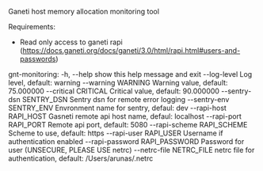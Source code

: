 Ganeti host memory allocation monitoring tool

Requirements:
 - Read only access to ganeti rapi (https://docs.ganeti.org/docs/ganeti/3.0/html/rapi.html#users-and-passwords)


gnt-monitoring:
  -h, --help                        show this help message and exit
  --log-level                       Log level, default: warning
  --warning WARNING                 Warning value, default: 75.000000
  --critical CRITICAL               Critical value, default: 90.000000
  --sentry-dsn SENTRY_DSN           Sentry dsn for remote error logging
  --sentry-env SENTRY_ENV           Envronment name for sentry, defaul: dev
  --rapi-host RAPI_HOST             Gasneti remote api host name, defaul: localhost
  --rapi-port RAPI_PORT             Remote api port, default: 5080
  --rapi-scheme RAPI_SCHEME         Scheme to use, default: https
  --rapi-user RAPI_USER             Username if authentication enabled
  --rapi-password RAPI_PASSWORD     Password for user (UNSECURE, PLEASE USE netrc)
  --netrc-file NETRC_FILE           netrc file for authentication, default: /Users/arunas/.netrc
